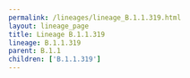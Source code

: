 ```yaml
---
permalink: /lineages/lineage_B.1.1.319.html
layout: lineage_page
title: Lineage B.1.1.319
lineage: B.1.1.319
parent: B.1.1
children: ['B.1.1.319']
---
```

